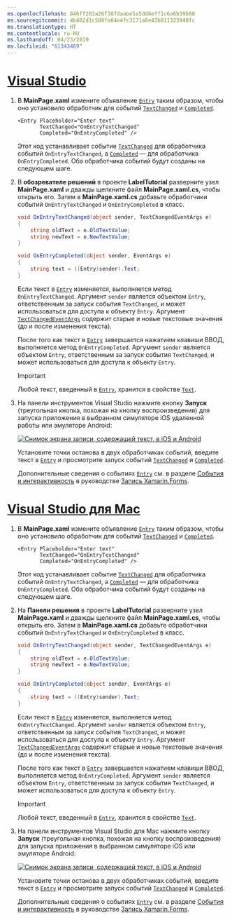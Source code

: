 ```yaml
---
ms.openlocfilehash: 846ff203a26f38fdaabe5a5dd6eff1c6a6b39b08
ms.sourcegitcommit: 4b402d1c508fa84e4fc3171a6e43b811323948fc
ms.translationtype: HT
ms.contentlocale: ru-RU
ms.lasthandoff: 04/23/2019
ms.locfileid: "61343469"
---
```

# <a name="visual-studiotabvswin"></a>[Visual Studio](#tab/vswin)

1. В **MainPage.xaml** измените объявление [`Entry`](xref:Xamarin.Forms.Entry) таким образом, чтобы оно установило обработчик для событий [`TextChanged`](xref:Xamarin.Forms.Entry.TextChanged) и [`Completed`](xref:Xamarin.Forms.Entry.Completed).

    ```xaml
    <Entry Placeholder="Enter text"
           TextChanged="OnEntryTextChanged"
           Completed="OnEntryCompleted" />
    ```

    Этот код устанавливает событие [`TextChanged`](xref:Xamarin.Forms.Entry.TextChanged) для обработчика событий `OnEntryTextChanged`, а [`Completed`](xref:Xamarin.Forms.Entry.Completed) — для обработчика `OnEntryCompleted`. Оба обработчика событий будут созданы на следующем шаге.

1. В **обозревателе решений** в проекте **LabelTutorial** разверните узел **MainPage.xaml** и дважды щелкните файл **MainPage.xaml.cs**, чтобы открыть его. Затем в **MainPage.xaml.cs** добавьте обработчики событий `OnEntryTextChanged` и `OnEntryCompleted` в класс.

    ```csharp
    void OnEntryTextChanged(object sender, TextChangedEventArgs e)
    {
        string oldText = e.OldTextValue;
        string newText = e.NewTextValue;
    }

    void OnEntryCompleted(object sender, EventArgs e)
    {
        string text = ((Entry)sender).Text;
    }
    ```

    Если текст в [`Entry`](xref:Xamarin.Forms.Entry) изменяется, выполняется метод `OnEntryTextChanged`. Аргумент `sender` является объектом `Entry`, ответственным за запуск события `TextChanged`, и может использоваться для доступа к объекту `Entry`. Аргумент [`TextChangedEventArgs`](xref:Xamarin.Forms.TextChangedEventArgs) содержит старые и новые текстовые значения (до и после изменения текста).

    После того как текст в [`Entry`](xref:Xamarin.Forms.Entry) завершается нажатием клавиши ВВОД, выполняется метод `OnEntryCompleted`. Аргумент `sender` является объектом `Entry`, ответственным за запуск события `TextChanged`, и может использоваться для доступа к объекту `Entry`.

    > [!IMPORTANT]
    > Любой текст, введенный в [`Entry`](xref:Xamarin.Forms.Entry), хранится в свойстве [`Text`](xref:Xamarin.Forms.Entry.Text).

1. На панели инструментов Visual Studio нажмите кнопку **Запуск** (треугольная кнопка, похожая на кнопку воспроизведения) для запуска приложения в выбранном симуляторе iOS удаленной работы или эмуляторе Android:

    [![Снимок экрана записи, содержащей текст, в iOS и Android](../images/text-changes.png "Запись с текстом")](../images/text-changes-large.png#lightbox "Запись с текстом")

    Установите точки останова в двух обработчиках событий, введите текст в [`Entry`](xref:Xamarin.Forms.Entry) и просмотрите запуск событий [`TextChanged`](xref:Xamarin.Forms.Entry.TextChanged) и [`Completed`](xref:Xamarin.Forms.Entry.Completed).

    Дополнительные сведения о событиях [`Entry`](xref:Xamarin.Forms.Entry) см. в разделе [События и интерактивность](~/xamarin-forms/user-interface/text/entry.md#events-and-interactivity) в руководстве [Запись Xamarin.Forms](~/xamarin-forms/user-interface/text/entry.md).

# <a name="visual-studio-for-mactabvsmac"></a>[Visual Studio для Mac](#tab/vsmac)

1. В **MainPage.xaml** измените объявление [`Entry`](xref:Xamarin.Forms.Entry) таким образом, чтобы оно установило обработчик для событий [`TextChanged`](xref:Xamarin.Forms.Entry.TextChanged) и [`Completed`](xref:Xamarin.Forms.Entry.Completed).

    ```xaml
    <Entry Placeholder="Enter text"
           TextChanged="OnEntryTextChanged"
           Completed="OnEntryCompleted" />
    ```

    Этот код устанавливает событие [`TextChanged`](xref:Xamarin.Forms.Entry.TextChanged) для обработчика событий `OnEntryTextChanged`, а [`Completed`](xref:Xamarin.Forms.Entry.Completed) — для обработчика `OnEntryCompleted`. Оба обработчика событий будут созданы на следующем шаге.

1. На **Панели решения** в проекте **LabelTutorial** разверните узел **MainPage.xaml** и дважды щелкните файл **MainPage.xaml.cs**, чтобы открыть его. Затем в **MainPage.xaml.cs** добавьте обработчики событий `OnEntryTextChanged` и `OnEntryCompleted` в класс.

    ```csharp
    void OnEntryTextChanged(object sender, TextChangedEventArgs e)
    {
        string oldText = e.OldTextValue;
        string newText = e.NewTextValue;
    }

    void OnEntryCompleted(object sender, EventArgs e)
    {
        string text = ((Entry)sender).Text;
    }
    ```

    Если текст в [`Entry`](xref:Xamarin.Forms.Entry) изменяется, выполняется метод `OnEntryTextChanged`. Аргумент `sender` является объектом `Entry`, ответственным за запуск события `TextChanged`, и может использоваться для доступа к объекту `Entry`. Аргумент [`TextChangedEventArgs`](xref:Xamarin.Forms.TextChangedEventArgs) содержит старые и новые текстовые значения (до и после изменения текста).

    После того как текст в [`Entry`](xref:Xamarin.Forms.Entry) завершается нажатием клавиши ВВОД, выполняется метод `OnEntryCompleted`. Аргумент `sender` является объектом `Entry`, ответственным за запуск события `TextChanged`, и может использоваться для доступа к объекту `Entry`.

    > [!IMPORTANT]
    > Любой текст, введенный в [`Entry`](xref:Xamarin.Forms.Entry), хранится в свойстве [`Text`](xref:Xamarin.Forms.Entry.Text).

1. На панели инструментов Visual Studio для Mac нажмите кнопку **Запуск** (треугольная кнопка, похожая на кнопку воспроизведения) для запуска приложения в выбранном симуляторе iOS или эмуляторе Android:

    [![Снимок экрана записи, содержащей текст, в iOS и Android](../images/text-changes.png "Запись с текстом")](../images/text-changes-large.png#lightbox "Запись с текстом")

    Установите точки останова в двух обработчиках событий, введите текст в [`Entry`](xref:Xamarin.Forms.Entry) и просмотрите запуск событий [`TextChanged`](xref:Xamarin.Forms.Entry.TextChanged) и [`Completed`](xref:Xamarin.Forms.Entry.Completed).

    Дополнительные сведения о событиях [`Entry`](xref:Xamarin.Forms.Entry) см. в разделе [События и интерактивность](~/xamarin-forms/user-interface/text/entry.md#events-and-interactivity) в руководстве [Запись Xamarin.Forms](~/xamarin-forms/user-interface/text/entry.md).
